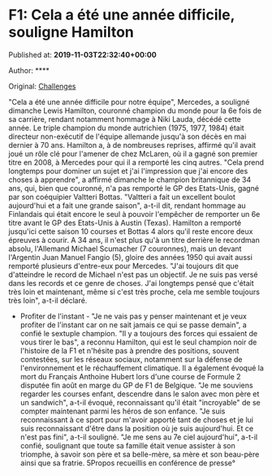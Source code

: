 
# F1: Cela a été une année difficile, souligne Hamilton

Published at: **2019-11-03T22:32:40+00:00**

Author: ****

Original: [Challenges](https://www.challenges.fr/sport/f1-cela-a-ete-une-annee-difficile-souligne-hamilton_683001)

"Cela a été une année difficile pour notre équipe", Mercedes, a souligné dimanche Lewis Hamilton, couronné champion du monde pour la 6e fois de sa carrière, rendant notamment hommage à Niki Lauda, décédé cette année.
Le triple champion du monde autrichien (1975, 1977, 1984) était directeur non-exécutif de l'équipe allemande jusqu'à son décès en mai dernier à 70 ans. Hamilton a, à de nombreuses reprises, affirmé qu'il avait joué un rôle clé pour l'amener de chez McLaren, où il a gagné son premier titre en 2008, à Mercedes pour qui il a remporté les cinq autres.
"Cela prend longtemps pour dominer un sujet et j'ai l'impression que j'ai encore des choses à apprendre", a affirmé dimanche le champion britannique de 34 ans, qui, bien que couronné, n'a pas remporté le GP des Etats-Unis, gagné par son coéquipier Valtteri Bottas.
"Valtteri a fait un excellent boulot aujourd'hui et a fait une grande saison", a-t-il dit, rendant hommage au Finlandais qui était encore le seul à pouvoir l'empêcher de remporter un 6e titre avant le GP des Etats-Unis à Austin (Texas).
Hamilton a remporté jusqu'ici cette saison 10 courses et Bottas 4 alors qu'il reste encore deux épreuves à courir.
A 34 ans, il n'est plus qu'à un titre derrière le recordman absolu, l'Allemand Michael Scumacher (7 couronnes), mais un devant l'Argentin Juan Manuel Fangio (5), gloire des années 1950 qui avait aussi remporté plusieurs d'entre-eux pour Mercedes.
"J'ai toujours dit que d'atteindre le record de Michael n'est pas un objectif. Je ne suis pas versé dans les records et ce genre de choses. J'ai longtemps pensé que c'était très loin et maintenant, même si c'est très proche, cela me semble toujours très loin", a-t-il déclaré.
- Profiter de l'instant -
"Je ne vais pas y penser maintenant et je veux profiter de l'instant car on ne sait jamais ce qui se passe demain", a confié le sextuple champion.
"Il y a toujours des forces qui essaient de vous tirer le bas", a reconnu Hamilton, qui est le seul champion noir de l'histoire de la F1 et n'hésite pas à prendre des positions, souvent contestées, sur les réseaux sociaux, notamment sur la défense de l'environnement et le réchauffement climatique.
Il a également évoqué la mort du Français Anthoine Hubert lors d'une course de Formule 2 disputée fin août en marge du GP de F1 de Belgique.
"Je me souviens regarder les courses enfant, descendre dans le salon avec mon père et un sandwich", a-t-il évoqué, reconnaissant qu'il était "incroyable" de se compter maintenant parmi les héros de son enfance.
"Je suis reconnaissant à ce sport pour m'avoir apporté tant de choses et je lui suis reconnaissant d'être dans la position où je suis aujourd'hui. Et ce n'est pas fini", a-t-il souligné.
"Je me sens au 7e ciel aujourd'hui", a-t-il confié, soulignant que toute sa famille était venue assister à son triomphe, à savoir son père et sa belle-mère, sa mère et son beau-père ainsi que sa fratrie.
5Propos recueillis en conférence de presse°
